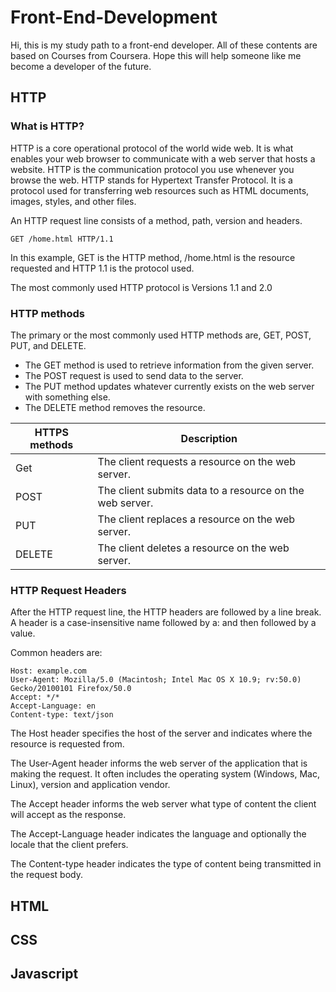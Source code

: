 # Front-End-Development
Hi, this is my study path to a front-end developer. All of these contents are based on Courses from Coursera. Hope this will help someone like me become a developer of the future.

## HTTP
### What is HTTP?
HTTP is a core operational protocol of the world wide web. It is what enables your web browser to communicate with a web server that hosts a website. HTTP is the communication protocol you use whenever you browse the web. HTTP stands for Hypertext Transfer Protocol. It is a protocol used for transferring web resources such as HTML documents, images, styles, and other files. 

An HTTP request line consists of a method, path, version and headers.

`GET /home.html HTTP/1.1` 

In this example, GET is the HTTP method, /home.html is the resource requested and HTTP 1.1 is the protocol used.

The most commonly used HTTP protocol is Versions 1.1 and 2.0 

### HTTP methods
The primary or the most commonly used HTTP methods are, GET, POST, PUT, and DELETE.

- The GET method is used to retrieve information from the given server. 
- The POST request is used to send data to the server. 
- The PUT method updates whatever currently exists on the web server with something else. 
- The DELETE method removes the resource.

|HTTPS methods|Description|
|-------------|-----------|
|Get|The client requests a resource on the web server.|
|POST|The client submits data to a resource on the web server.|
|PUT|The client replaces a resource on the web server.|
|DELETE|The client deletes a resource on the web server.|

### HTTP Request Headers
After the HTTP request line, the HTTP headers are followed by a line break. A header is a case-insensitive name followed by a: and then followed by a value.

Common headers are:
```
Host: example.com
User-Agent: Mozilla/5.0 (Macintosh; Intel Mac OS X 10.9; rv:50.0) Gecko/20100101 Firefox/50.0
Accept: */*
Accept-Language: en
Content-type: text/json
```
The Host header specifies the host of the server and indicates where the resource is requested from.

The User-Agent header informs the web server of the application that is making the request. It often includes the operating system (Windows, Mac, Linux), version and application vendor.

The Accept header informs the web server what type of content the client will accept as the response.

The Accept-Language header indicates the language and optionally the locale that the client prefers.

The Content-type header indicates the type of content being transmitted in the request body.



## HTML



## CSS

## Javascript















